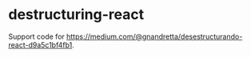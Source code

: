 # destructuring-react

Support code for https://medium.com/@gnandretta/desestructurando-react-d9a5c1bf4fb1.
